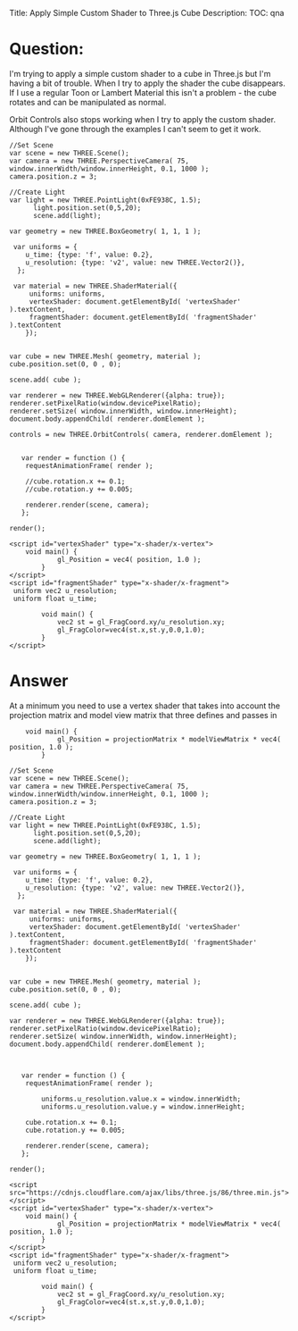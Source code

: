 Title: Apply Simple Custom Shader to Three.js Cube
Description:
TOC: qna

# Question:

I'm trying to apply a simple custom shader to a cube in Three.js but I'm having a bit of trouble. When I try to apply the shader the cube disappears. If I use a regular Toon or Lambert Material this isn't a problem - the cube rotates and can be manipulated as normal.

Orbit Controls also stops working when I try to apply the custom shader. Although I've gone through the examples I can't seem to get it work. 


<!-- begin snippet: js hide: false console: true babel: false -->

<!-- language: lang-js -->

    //Set Scene
    var scene = new THREE.Scene();
    var camera = new THREE.PerspectiveCamera( 75, window.innerWidth/window.innerHeight, 0.1, 1000 );
    camera.position.z = 3;

    //Create Light
    var light = new THREE.PointLight(0xFE938C, 1.5);
          light.position.set(0,5,20);
          scene.add(light);

    var geometry = new THREE.BoxGeometry( 1, 1, 1 );

     var uniforms = {
        u_time: {type: 'f', value: 0.2},
        u_resolution: {type: 'v2', value: new THREE.Vector2()},
      };
      
     var material = new THREE.ShaderMaterial({
         uniforms: uniforms,
         vertexShader: document.getElementById( 'vertexShader' ).textContent,
         fragmentShader: document.getElementById( 'fragmentShader' ).textContent
        });


    var cube = new THREE.Mesh( geometry, material );
    cube.position.set(0, 0 , 0);

    scene.add( cube );

    var renderer = new THREE.WebGLRenderer({alpha: true});
    renderer.setPixelRatio(window.devicePixelRatio);
    renderer.setSize( window.innerWidth, window.innerHeight);
    document.body.appendChild( renderer.domElement );

    controls = new THREE.OrbitControls( camera, renderer.domElement );


       var render = function () {
        requestAnimationFrame( render );

        //cube.rotation.x += 0.1;
        //cube.rotation.y += 0.005;

        renderer.render(scene, camera);
       };

    render();


<!-- language: lang-html -->

    <script id="vertexShader" type="x-shader/x-vertex">
        void main() {
                gl_Position = vec4( position, 1.0 );
            }
    </script>
    <script id="fragmentShader" type="x-shader/x-fragment">
     uniform vec2 u_resolution;
     uniform float u_time;

            void main() {
                vec2 st = gl_FragCoord.xy/u_resolution.xy;
                gl_FragColor=vec4(st.x,st.y,0.0,1.0);
            }
    </script>

<!-- end snippet -->


# Answer

At a minimum you need to use a vertex shader that takes into account the projection matrix and model view matrix that three defines and passes in

        void main() {
                gl_Position = projectionMatrix * modelViewMatrix * vec4( position, 1.0 );
            }

<!-- begin snippet: js hide: true console: true babel: false -->

<!-- language: lang-js -->

    //Set Scene
    var scene = new THREE.Scene();
    var camera = new THREE.PerspectiveCamera( 75, window.innerWidth/window.innerHeight, 0.1, 1000 );
    camera.position.z = 3;

    //Create Light
    var light = new THREE.PointLight(0xFE938C, 1.5);
          light.position.set(0,5,20);
          scene.add(light);

    var geometry = new THREE.BoxGeometry( 1, 1, 1 );

     var uniforms = {
        u_time: {type: 'f', value: 0.2},
        u_resolution: {type: 'v2', value: new THREE.Vector2()},
      };
      
     var material = new THREE.ShaderMaterial({
         uniforms: uniforms,
         vertexShader: document.getElementById( 'vertexShader' ).textContent,
         fragmentShader: document.getElementById( 'fragmentShader' ).textContent
        });


    var cube = new THREE.Mesh( geometry, material );
    cube.position.set(0, 0 , 0);

    scene.add( cube );

    var renderer = new THREE.WebGLRenderer({alpha: true});
    renderer.setPixelRatio(window.devicePixelRatio);
    renderer.setSize( window.innerWidth, window.innerHeight);
    document.body.appendChild( renderer.domElement );



       var render = function () {
        requestAnimationFrame( render );

            uniforms.u_resolution.value.x = window.innerWidth;
            uniforms.u_resolution.value.y = window.innerHeight;
            
        cube.rotation.x += 0.1;
        cube.rotation.y += 0.005;

        renderer.render(scene, camera);
       };

    render();

<!-- language: lang-html -->

    <script src="https://cdnjs.cloudflare.com/ajax/libs/three.js/86/three.min.js"></script>
    <script id="vertexShader" type="x-shader/x-vertex">
        void main() {
                gl_Position = projectionMatrix * modelViewMatrix * vec4( position, 1.0 );
            }
    </script>
    <script id="fragmentShader" type="x-shader/x-fragment">
     uniform vec2 u_resolution;
     uniform float u_time;

            void main() {
                vec2 st = gl_FragCoord.xy/u_resolution.xy;
                gl_FragColor=vec4(st.x,st.y,0.0,1.0);
            }
    </script>

<!-- end snippet -->


